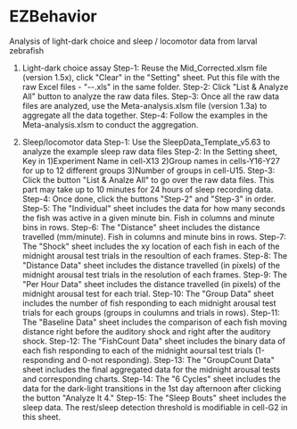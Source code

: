 # EZBehavior
Analysis of light-dark choice and sleep / locomotor data from larval zebrafish

1. Light-dark choice assay
    Step-1: Reuse the Mid_Corrected.xlsm file (version 1.5x), click "Clear" in the "Setting" sheet. Put this file with the raw Excel files - "--.xls" in the same folder.
    Step-2: Click "List & Analyze All" button to analyze the raw data files.
    Step-3: Once all the raw data files are analyzed, use the Meta-analysis.xlsm file (version 1.3a) to aggregate all the data together.
    Step-4: Follow the examples in the Meta-analysis.xlsm to conduct the aggregation.

2. Sleep/locomotor data
    Step-1: Use the SleepData_Template_v5.63 to analyze the example sleep raw data files
    Step-2: In the Setting sheet, Key in 1)Experiment Name in cell-X13 2)Group names in cells-Y16-Y27 for up to 12 different groups 3)Number of groups in cell-U15.
    Step-3: Click the button "List & Analze All" to go over the raw data files. This part may take up to 10 minutes for 24 hours of sleep recording data.
    Step-4: Once done, click the buttons "Step-2" and "Step-3" in order.
    Step-5: The "Individual" sheet includes the data for how many seconds the fish was active in a given minute bin. Fish in columns and minute bins in rows.
    Step-6: The "Distance" sheet includes the distance travelled (mm/minute). Fish in columns and minute bins in rows.
    Step-7: The "Shock" sheet includes the xy location of each fish in each of the midnight arousal test trials in the resoultion of each frames.
    Step-8: The "Distance Data" sheet includes the distance travelled (in pixels) of the midnight arousal test trials in the resolution of each frames.
    Step-9: The "Per Hour Data" sheet includes the distance travelled (in pixels) of the midnight arousal test for each trial.
    Step-10: The "Group Data" sheet includes the number of fish responding to each midnight arousal test trials for each groups (groups in coulumns and trials in rows).
    Step-11: The "Baseline Data" sheet includes the comparison of each fish moving distance right before the auditory shock and right after the auditory shock.
    Step-12: The "FishCount Data" sheet includes the binary data of each fish responding to each of the midnight aoursal test trials (1-responding and 0-not responding).
    Step-13: The "GroupCount Data" sheet includes the final aggregated data for the midnight arousal tests and corresponding charts.
    Step-14: The "6 Cycles" sheet includes the data for the dark-light transitions in the 1st day afternoon after clicking the button "Analyze It 4."
    Step-15: The "Sleep Bouts" sheet includes the sleep data. The rest/sleep detection threshold is modifiable in cell-G2 in this sheet. 
